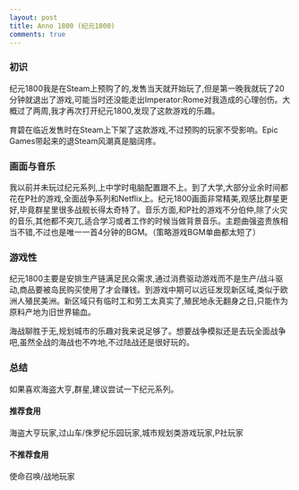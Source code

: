 ```yaml
---
layout: post
title: Anno 1800 (纪元1800)
comments: true
---
```


### 初识
纪元1800我是在Steam上预购了的,发售当天就开始玩了,但是第一晚我就玩了20分钟就退出了游戏,可能当时还没能走出Imperator:Rome对我造成的心理创伤。大概过了两周,我才再次打开纪元1800,发现了这款游戏的乐趣。
<!--more-->
育碧在临近发售时在Steam上下架了这款游戏,不过预购的玩家不受影响。Epic Games带起来的退Steam风潮真是脑阔疼。

### 画面与音乐
我以前并未玩过纪元系列,上中学时电脑配置跟不上。到了大学,大部分业余时间都花在P社的游戏,全面战争系列和Netflix上。纪元1800画面非常精美,观感比群星更好,毕竟群星里很多战舰长得太奇特了。音乐方面,和P社的游戏不分伯仲,除了火灾的音乐,其他都不突兀,适合学习或者工作的时候当做背景音乐。主题曲强盗贵族相当不错,不过也是唯一一首4分钟的BGM。（策略游戏BGM单曲都太短了）

### 游戏性
纪元1800主要是安排生产链满足民众需求,通过消费驱动游戏而不是生产/战斗驱动,商品要被岛民购买使用了才会赚钱。到游戏中期可以远征发现新区域,类似于欧洲人殖民美洲。新区域只有临时工和劳工太真实了,殖民地永无翻身之日,只能作为原料产地为旧世界输血。

海战聊胜于无,规划城市的乐趣对我来说足够了。想要战争模拟还是去玩全面战争吧,虽然全战的海战也不咋地,不过陆战还是很好玩的。

### 总结
如果喜欢海盗大亨,群星,建议尝试一下纪元系列。

#### 推荐食用

海盗大亨玩家,过山车/侏罗纪乐园玩家,城市规划类游戏玩家,P社玩家

#### 不推荐食用

使命召唤/战地玩家